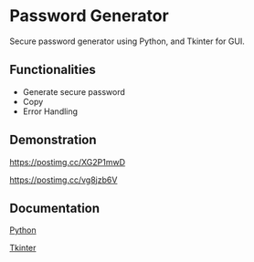 # Password Generator

Secure password generator using Python, and Tkinter for GUI.

## Functionalities

- Generate secure password
- Copy
- Error Handling

## Demonstration

https://postimg.cc/XG2P1mwD

https://postimg.cc/vg8jzb6V

## Documentation

[Python](https://www.python.org)

[Tkinter](https://docs.python.org/3/library/tkinter.html)